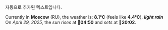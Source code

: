 
자동으로 추가된 텍스트입니다.

<!--START_SECTION:weather:moscow-->
Currently in **Moscow** (RU), the weather is: **8.1°C** (feels like **4.4°C**), ***light rain***<br/>
On *April 29, 2025*, the *sun rises* at 🌅**04:50** and *sets* at 🌇**20:02**.
<!--END_SECTION:weather-->
